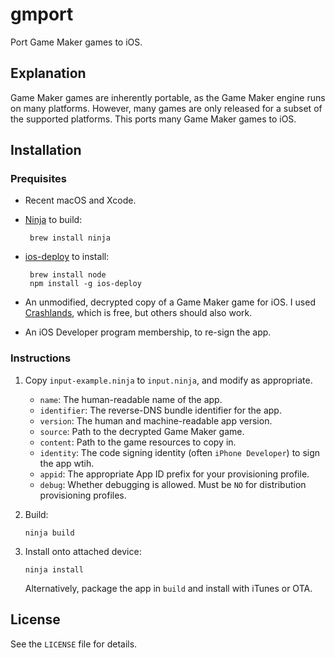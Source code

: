 # gmport

Port Game Maker games to iOS.

## Explanation

Game Maker games are inherently portable, as the Game Maker engine runs on many platforms. However, many games are only released for a subset of the supported platforms. This ports many Game Maker games to iOS.

## Installation

### Prequisites

 - Recent macOS and Xcode.
 - [Ninja](https://ninja-build.org) to build:

        brew install ninja

 - [ios-deploy](https://github.com/phonegap/ios-deploy) to install:

        brew install node
        npm install -g ios-deploy

 - An unmodified, decrypted copy of a Game Maker game for iOS. I used [Crashlands](https://itunes.apple.com/us/app/crashlands/id808296431), which is free, but others should also work.
 - An iOS Developer program membership, to re-sign the app.

### Instructions

 1. Copy `input-example.ninja` to `input.ninja`, and modify as appropriate.

     - `name`: The human-readable name of the app.
     - `identifier`: The reverse-DNS bundle identifier for the app.
     - `version`: The human and machine-readable app version.
     - `source`: Path to the decrypted Game Maker game.
     - `content`: Path to the game resources to copy in.
     - `identity`: The code signing identity (often `iPhone Developer`) to sign the app wtih.
     - `appid`:  The appropriate App ID prefix for your provisioning profile.
     - `debug`: Whether debugging is allowed. Must be `NO` for distribution provisioning profiles.

 2. Build:

        ninja build

 3. Install onto attached device:

        ninja install

    Alternatively, package the app in `build` and install with iTunes or OTA.

## License

See the `LICENSE` file for details.

